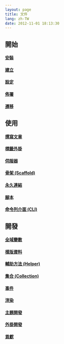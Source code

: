 ```yaml
---
layout: page
title: 文件
lang: zh-TW
date: 2012-11-01 18:13:30
---
```


## 開始

#### [安裝](install.html)

#### [建立](setup.html)

#### [設定](configure.html)

#### [佈署](deploy.html)

#### [遷移](migrate.html)

## 使用

#### [撰寫文章](writing.html)

#### [標籤外掛](tag-plugins.html)

#### [伺服器](server.html)

#### [骨架 (Scaffold)](scaffolds.html)

#### [永久連結](permalink.html)

#### [腳本](scripts.html)

#### [命令列介面 (CLI)](cli.html)

## 開發

#### [全域變數](global-variables.html)

#### [樣版資料](template-data.html)

#### [輔助方法 (Helper)](helpers.html)

#### [集合 (Collection)](collection.html)

#### [事件](events.html)

#### [渲染](render.html)

#### [主題開發](theme-development.html)

#### [外掛開發](plugin-development.html)

#### [貢獻](contribute.html)